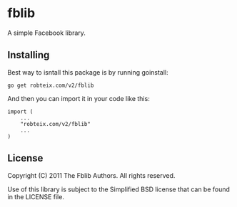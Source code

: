 fblib
==========

A simple Facebook library.

Installing
----------

Best way to isntall this package is by running goinstall:

	go get robteix.com/v2/fblib

And then you can import it in your code like this:

	import (
		...
		"robteix.com/v2/fblib"
		...
	)

License
-------

Copyright (C) 2011 The Fblib Authors. All rights reserved.

Use of this library is subject to the Simplified BSD license
that can be found in the LICENSE file.
